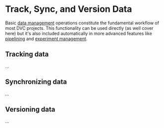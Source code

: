 # Track, Sync, and Version Data

Basic [data management] operations constitute the fundamental workflow of most
DVC projects. This functionality can be used directly (as well cover here) but
it's also included automatically in more advanced features like [pipelining] and
[experiment management].

[data management]: /doc/user-guide/data-management
[pipelining]: /doc/user-guide/pipelines
[experiment management]: /doc/user-guide/experiment-management

## Tracking data

...

## Synchronizing data

...

## Versioning data

...

